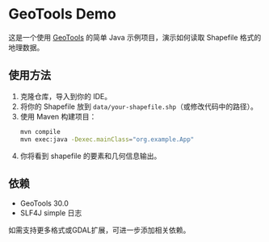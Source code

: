 # GeoTools Demo

这是一个使用 [GeoTools](https://geotools.org/) 的简单 Java 示例项目，演示如何读取 Shapefile 格式的地理数据。

## 使用方法

1. 克隆仓库，导入到你的 IDE。
2. 将你的 Shapefile 放到 `data/your-shapefile.shp`（或修改代码中的路径）。
3. 使用 Maven 构建项目：
   ```bash
   mvn compile
   mvn exec:java -Dexec.mainClass="org.example.App"
   ```
4. 你将看到 shapefile 的要素和几何信息输出。

## 依赖

- GeoTools 30.0
- SLF4J simple 日志

如需支持更多格式或GDAL扩展，可进一步添加相关依赖。
